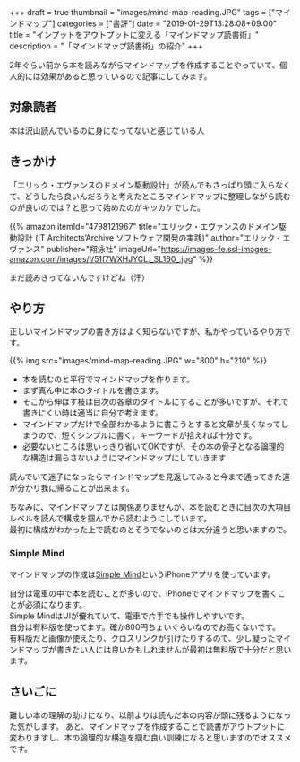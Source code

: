 +++
draft = true
thumbnail = "images/mind-map-reading.JPG"
tags = ["マインドマップ"]
categories = ["書評"]
date = "2019-01-29T13:28:08+09:00"
title = "インプットをアウトプットに変える「マインドマップ読書術」"
description = "「マインドマップ読書術」の紹介"
+++

2年ぐらい前から本を読みながらマインドマップを作成することやっていて、個人的には効果があると思っているので記事にしてみます。

## 対象読者

本は沢山読んでいるのに身になってないと感じている人

## きっかけ

「エリック・エヴァンスのドメイン駆動設計」が読んでもさっぱり頭に入らなくて、どうしたら良いんだろうと考えたところマインドマップに整理しながら読むのが良いのでは？と思って始めたのがキッカケでした。

{{% amazon
  itemId="4798121967"
  title="エリック・エヴァンスのドメイン駆動設計 (IT Architects’Archive ソフトウェア開発の実践)"
  author="エリック・エヴァンス"
  publisher="翔泳社"
  imageUrl="https://images-fe.ssl-images-amazon.com/images/I/51f7WXHJYCL._SL160_.jpg"
%}}

まだ読みきってないんですけどね（汗）  

## やり方

正しいマインドマップの書き方はよく知らないですが、私がやっているやり方です。

{{% img src="images/mind-map-reading.JPG" w="800" h="210" %}}

- 本を読むのと平行でマインドマップを作ります。
- まず真ん中に本のタイトルを書きます。
- そこから伸ばす枝は目次の各章のタイトルにすることが多いですが、それで書きにくい時は適当に自分で考えます。
- マインドマップだけで全部わかるように書こうとすると文章が長くなってしまうので、短くシンプルに書く。キーワードが拾えれば十分です。
- 必要ないところは思いっきり省いてOKですが、その本の骨子となる論理的な構造は漏らさないようにマインドマップにしていきます

読んでいて迷子になったらマインドマップを見返してみると今まで通ってきた道が分かり我に帰ることが出来ます。

ちなみに、マインドマップとは関係ありませんが、本を読むときに目次の大項目レベルを読んで構成を掴んでから読むようにしています。  
最初に構成がわかった上で読むのとそうでないのとは大分違うと思いますので。

### Simple Mind

マインドマップの作成は[Simple Mind](https://simplemind.eu/)というiPhoneアプリを使っています。

自分は電車の中で本を読むことが多いので、iPhoneでマインドマップを書くことが必須になります。  
Simple MindはUIが優れていて、電車で片手でも操作しやすいです。  
自分は有料版を使ってます。確か800円ちょいぐらいなのでお高くないです。  
有料版だと画像が使えたり、クロスリンクが引けたりするので、少し凝ったマインドマップが書きたい人には良いかもしれませんが最初は無料版で十分だと思います。

## さいごに
難しい本の理解の助けになり、以前よりは読んだ本の内容が頭に残るようになった気がします。
あと、マインドマップを作成することで読書がアウトプットに変わりますし、本の論理的な構造を掴む良い訓練になると思いますのでオススメです。


